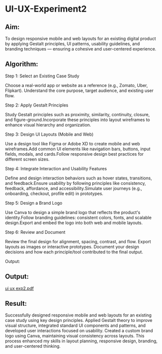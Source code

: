 # UI-UX-Experiment2

## Aim:
To design responsive mobile and web layouts for an existing digital product by applying Gestalt principles, UI patterns, usability guidelines, and branding techniques — ensuring a cohesive and user-centered experience.
## Algorithm:
Step 1: Select an Existing Case Study

Choose a real-world app or website as a reference (e.g., Zomato, Uber, Flipkart). Understand the core purpose, target audience, and existing user flow.

Step 2: Apply Gestalt Principles

Study Gestalt principles such as proximity, similarity, continuity, closure, and figure-ground.Incorporate these principles into layout wireframes to enhance visual hierarchy and organization.

Step 3: Design UI Layouts (Mobile and Web)

Use a design tool like Figma or Adobe XD to create mobile and web wireframes.Add common UI elements like navigation bars, buttons, input fields, modals, and cards.Follow responsive design best practices for different screen sizes.

Step 4: Integrate Interaction and Usability Features

Define and design interaction behaviors such as hover states, transitions, and feedback.Ensure usability by following principles like consistency, feedback, affordance, and accessibility.Simulate user journeys (e.g., onboarding, checkout, profile edit) in prototypes.

Step 5: Design a Brand Logo

Use Canva to design a simple brand logo that reflects the product's identity.Follow branding guidelines: consistent colors, fonts, and scalable design.Export and embed the logo into both web and mobile layouts.

Step 6: Review and Document

Review the final design for alignment, spacing, contrast, and flow. Export layouts as images or interactive prototypes. Document your design decisions and how each principle/tool contributed to the final output.

Output:
## Output:
[ui ux exp2.pdf](https://github.com/user-attachments/files/22089690/ui.ux.exp2.pdf)

## Result:
Successfully designed responsive mobile and web layouts for an existing case study using key design principles. Applied Gestalt theory to improve visual structure, integrated standard UI components and patterns, and developed user interactions focused on usability. Created a custom brand logo using Canva, maintaining visual consistency across layouts. This process enhanced my skills in layout planning, responsive design, branding, and user-centered thinking.
